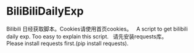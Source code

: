 # BiliBiliDailyExp  
Bilibili 日经获取脚本。Cookies请使用首页cookies。  
A script to get bilibili daily exp. Too easy to explain this script.  
请先安装requests库。  
Please install requests first.(pip install requests).  
